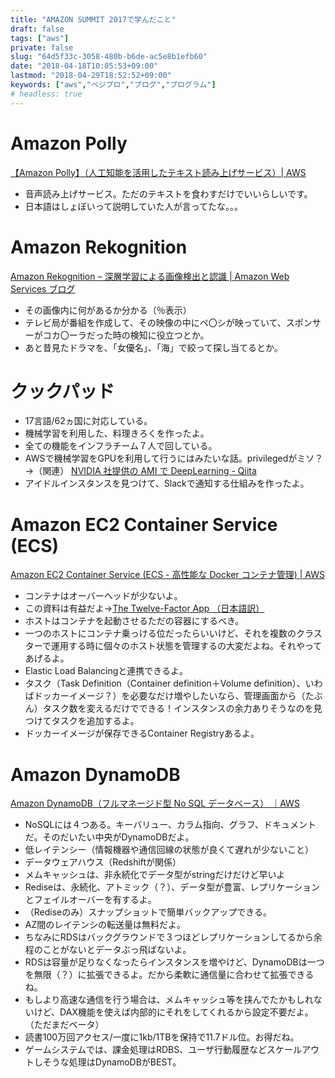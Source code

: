 ```yaml
---
title: "AMAZON SUMMIT 2017で学んだこと"
draft: false
tags: ["aws"]
private: false
slug: "64d5f33c-3058-480b-b6de-ac5e8b1efb60"
date: "2018-04-18T10:05:53+09:00"
lastmod: "2018-04-29T18:52:52+09:00"
keywords: ["aws","ベジプロ","プログ","プログラム"]
# headless: true
---
```


# Amazon Polly
[【Amazon Polly】（人工知能を活用したテキスト読み上げサービス）| AWS](https://aws.amazon.com/jp/polly/)

* 音声読み上げサービス。ただのテキストを食わすだけでいいらしいです。
* 日本語はしょぼいって説明していた人が言ってたな。。。

# Amazon Rekognition
[Amazon Rekognition – 深層学習による画像検出と認識 | Amazon Web Services ブログ](https://aws.amazon.com/jp/blogs/news/amazon-rekognition-image-detection-and-recognition-powered-by-deep-learning/)

* その画像内に何があるか分かる（％表示）
* テレビ局が番組を作成して、その映像の中にペ〇シが映っていて、スポンサーがコカ〇ーラだった時の検知に役立つとか。
* あと昔見たドラマを、「女優名」、「海」で絞って探し当てるとか。

# クックパッド

* 17言語/62ヵ国に対応している。
* 機械学習を利用した、料理きろくを作ったよ。
* 全ての機能をインフラチーム７人で回している。
* AWSで機械学習をGPUを利用して行うにはみたいな話。privilegedがミソ？→（関連）
[NVIDIA 社提供の AMI で DeepLearning - Qiita](https://qiita.com/pottava/items/c79117089be2406b127f)
* アイドルインスタンスを見つけて、Slackで通知する仕組みを作ったよ。

# Amazon EC2 Container Service (ECS)
[Amazon EC2 Container Service (ECS - 高性能な Docker コンテナ管理) | AWS](https://aws.amazon.com/jp/ecs/)

* コンテナはオーバーヘッドが少ないよ。
* この資料は有益だよ→[The Twelve-Factor App （日本語訳）](https://12factor.net/ja/)
* ホストはコンテナを起動させるただの容器にするべき。
* 一つのホストにコンテナ乗っける位だったらいいけど、それを複数のクラスターで運用する時に個々のホスト状態を管理するの大変だよね。それやってあげるよ。
* Elastic Load Balancingと連携できるよ。
* タスク（Task Definition（Container definition＋Volume definition）、いわばドッカーイメージ？）を必要なだけ増やしたいなら、管理画面から（たぶん）タスク数を変えるだけでできる！インスタンスの余力ありそうなのを見つけてタスクを追加するよ。
* ドッカーイメージが保存できるContainer Registryあるよ。

# Amazon DynamoDB
[Amazon DynamoDB（フルマネージド型 No SQL データベース） ｜AWS](https://aws.amazon.com/jp/dynamodb/?sc_channel=PS&sc_campaign=acquisition_JP&sc_publisher=google&sc_medium=dynamodb_b&sc_content=dynamodb_e&sc_detail=amazon%20dynamodb&sc_category=dynamodb&sc_segment=176062804491&sc_matchtype=e&sc_country=JP&sc_brand=brand&ef_id=WS-iGQAAAI10ZS7w:20170601094547:s)

* NoSQLには４つある。キーバリュー、カラム指向、グラフ、ドキュメントだ。そのだいたい中央がDynamoDBだよ。
* 低レイテンシー（情報機器や通信回線の状態が良くて遅れが少ないこと）
* データウェアハウス（Redshiftが関係）
* メムキャッシュは、非永続化でデータ型がstringだけだけど早いよ
* Rediseは、永続化、アトミック（？）、データ型が豊富、レプリケーションとフェイルオーバーを有するよ。
* （Rediseのみ）スナップショットで簡単バックアップできる。
* AZ間のレイテンシの転送量は無料だよ。
* ちなみにRDSはバックグラウンドで３つほどレプリケーションしてるから余程のことがないとデータぶっ飛ばないよ。
* RDSは容量が足りなくなったらインスタンスを増やけど、DynamoDBは一つを無限（？）に拡張できるよ。だから柔軟に通信量に合わせて拡張できるね。
* もしより高速な通信を行う場合は、メムキャッシュ等を挟んでたかもしれないけど、DAX機能を使えば内部的にそれをしてくれるから設定不要だよ。（ただまだベータ）
* 読書100万回アクセス/一度に1kb/1TBを保持で11.7ドル位。お得だね。
* ゲームシステムでは、課金処理はRDBS、ユーザ行動履歴などスケールアウトしそうな処理はDynamoDBがBEST。
